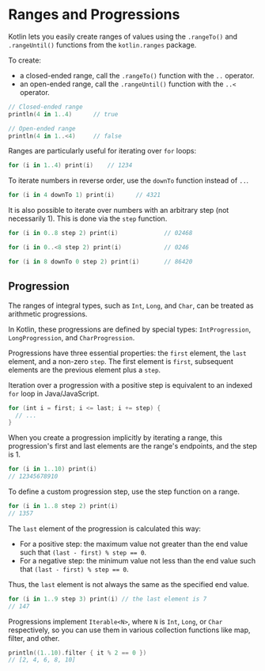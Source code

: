 # Ranges and Progressions

Kotlin lets you easily create ranges of values using the `.rangeTo()` and `.rangeUntil()` functions from the `kotlin.ranges` package.

To create:
- a closed-ended range, call the `.rangeTo()` function with the `..` operator.
- an open-ended range, call the `.rangeUntil()` function with the `..<` operator.

```Kotlin
// Closed-ended range
println(4 in 1..4)      // true

// Open-ended range
println(4 in 1..<4)     // false
```

Ranges are particularly useful for iterating over `for` loops:

```Kotlin
for (i in 1..4) print(i)    // 1234
```

To iterate numbers in reverse order, use the `downTo` function instead of `..`.

```Kotlin
for (i in 4 downTo 1) print(i)      // 4321
```

It is also possible to iterate over numbers with an arbitrary step (not necessarily 1). This is done via the `step` function.

```Kotlin
for (i in 0..8 step 2) print(i)             // 02468

for (i in 0..<8 step 2) print(i)            // 0246

for (i in 8 downTo 0 step 2) print(i)       // 86420
```

## Progression

The ranges of integral types, such as `Int`, `Long`, and `Char`, can be treated as arithmetic progressions. 

In Kotlin, these progressions are defined by special types: `IntProgression`, `LongProgression`, and `CharProgression`.

Progressions have three essential properties: the `first` element, the `last` element, and a non-zero `step`. The first element is `first`, subsequent elements are the previous element plus a `step`. 

Iteration over a progression with a positive step is equivalent to an indexed `for` loop in Java/JavaScript.

```Kotlin
for (int i = first; i <= last; i += step) {
  // ...
}
```

When you create a progression implicitly by iterating a range, this progression's first and last elements are the range's endpoints, and the step is 1.

```Kotlin
for (i in 1..10) print(i)
// 12345678910
```

To define a custom progression step, use the step function on a range.

```Kotlin
for (i in 1..8 step 2) print(i)
// 1357
```

The `last` element of the progression is calculated this way:

- For a positive step: the maximum value not greater than the end value such that `(last - first) % step == 0`.
- For a negative step: the minimum value not less than the end value such that `(last - first) % step == 0`.

Thus, the `last` element is not always the same as the specified end value.

```Kotlin
for (i in 1..9 step 3) print(i) // the last element is 7
// 147
```

Progressions implement `Iterable<N>`, where `N` is `Int`, `Long`, or `Char` respectively, so you can use them in various collection functions like map, filter, and other.

```Kotlin
println((1..10).filter { it % 2 == 0 })
// [2, 4, 6, 8, 10]
```